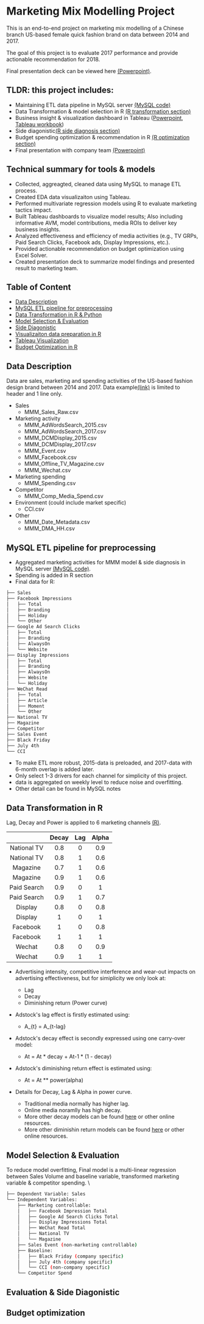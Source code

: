 # Marketing Mix Modelling Project
This is an end-to-end project on marketing mix modelling of a Chinese branch US-based female quick fashion brand on data between 2014 and 2017. 

The goal of this project is to evaluate 2017 performance and provide actionable recommendation for 2018. 

Final presentation deck can be viewed here [(Powerpoint)](final_presentation.pdf).

## TLDR: this project includes:
* Maintaining ETL data pipeline in MySQL server [(MySQL code)](MySQL/data_preprocess.sql)
* Data Transformation & model selection in R [(R transformation section)](R/mmm_premodel_transformation.R)
* Business insight & visualization dashboard in Tableau ([Powerpoint](final_presentation.pdf), [Tableau workbook](MySQL/data_preprocess.sql))
* Side diagonistic[(R side diagnosis section)](R/mmm_premodel_transformation.R)
* Budget spending optimization & recommendation in R [(R optimization section)](R/mmm_premodel_transformation.R)
* Final presentation with company team [(Powerpoint)](final_presentation.pdf)

## Technical summary for tools & models
* Collected, aggreagted, cleaned data using MySQL to manage ETL process.
* Created EDA data visualizaiton using Tableau.
* Performed multivariate regression models using R to evaluate marketing tactics impact.
* Built Tableau dashboards to visualize model results; Also including informative AVM, model contributions, media ROIs to deliver key business insights.
* Analyzed effectiveness and efficiency of media activities (e.g., TV GRPs, Paid Search Clicks, Facebook ads, Display Impressions, etc.).
* Provided actionable recommendation on budget optimization using Excel Solver.
* Created presentation deck to summarize model findings and presented result to marketing team.

## Table of Content
* [Data Description](#data-description)
* [MySQL ETL pipeline for preprocessing](#MySQL-ETL-pipeline-for-preprocessing)
* [Data Transformation in R & Python](#Data-Transformation-in-R-&-Python) 
* [Model Selection & Evaluation](#Model-Selection-&-Evaluation)
* [Side Diagonistic](Side-Diagonistic)
* [Visualizaiton data preparation in R](Business-Visualizaiton-data-preparation-in-R)
* [Tableau Visualization](#visualization)
* [Budget Optimization in R](#budget-optimization)


## Data Description
Data are sales, marketing and spending activities of the US-based fashion design brand between 2014 and 2017.
Data example[(link)](data) is limited to header and 1 line only.
* Sales
    - MMM_Sales_Raw.csv
* Marketing activity
    - MMM_AdWordsSearch_2015.csv
    - MMM_AdWordsSearch_2017.csv
    - MMM_DCMDisplay_2015.csv
    - MMM_DCMDisplay_2017.csv
    - MMM_Event.csv
    - MMM_Facebook.csv
    - MMM_Offline_TV_Magazine.csv
    - MMM_Wechat.csv
* Marketing spending
	- MMM_Spending.csv
* Competitor
    - MMM_Comp_Media_Spend.csv
* Environment (could include market specific) 
	- CCI.csv
* Other
    - MMM_Date_Metadata.csv
    - MMM_DMA_HH.csv


## MySQL ETL pipeline for preprocessing
* Aggregated marketing activities for MMM model & side diagnosis in MySQL server [(MySQL code)](MySQL/data_preprocess.sql).
* Spending is added in R section
* Final data for R:
```bash
├── Sales
├── Facebook Impressions 
│   ├── Total
│   ├── Branding
│   ├── Holiday
│   └── Other
├── Google Ad Search Clicks
│   ├── Total
│   ├── Branding
│   ├── AlwaysOn
│   └── Website
├── Display Impressions
│   ├── Total
│   ├── Branding
│   ├── AlwaysOn
│   ├── Website
│   └── Holiday
├── WeChat Read
│   ├── Total
│   ├── Article
│   ├── Moment
│   └── Other
├── National TV
├── Magazine
├── Competitor
├── Sales Event
├── Black Friday
├── July 4th
└── CCI
```
* To make ETL more robust, 2015-data is preloaded, and 2017-data with 6-month overlap is added later.
* Only select 1-3 drivers for each channel for simplicity of this project.
* data is aggregated on weekly level to reduce noise and overfitting.
* Other detail can be found in MySQL notes


## Data Transformation in R
Lag, Decay and Power is applied to 6 marketing channels [(R)](R/mmm_premodel_transformation.R).

|             |    Decay    | Lag | Alpha |
|:-----------:|:-----------:|:---:|:-----:|
| National TV |     0.8     |  0  |  0.9  |
| National TV |     0.8     |  1  |  0.6  |
|   Magazine  |     0.7     |  1  |  0.6  |
|   Magazine  |     0.9     |  1  |  0.6  |
| Paid Search |     0.9     |  0  |   1   |
| Paid Search |     0.9     |  1  |  0.7  |
|   Display   |     0.8     |  0  |  0.8  |
|   Display   |      1      |  0  |   1   |
|   Facebook  |      1      |  0  |  0.8  |
|   Facebook  |      1      |  1  |   1   |
|    Wechat   |     0.8     |  0  |  0.9  |
|    Wechat   |     0.9     |  1  |   1   |

* Advertising intensity, competitive interference and wear-out impacts on advertising effectiveness, but for simiplicity we only look at:
    - Lag
    - Decay
    - Diminishing return (Power curve)

* Adstock's lag effect is firstly estimated using: 
    - A_{t} = A_{t-lag}  
* Adstock's decay effect is secondly expressed using one carry-over model: 
    - At =  At * decay + At-1 * (1 - decay)
* Adstock's diminishing return effect is estimated using: 
    - At = At ** power(alpha)
* Details for Decay, Lag & Alpha in power curve.
    - Traditional media normally has higher lag.
    - Online media noramlly has high decay.
    - More other decay models can be found [here](https://mpra.ub.uni-muenchen.de/7683/4/MPRA_paper_7683.pdf) or other online resources.
    - More other diminishin return models can be found [here](https://www.lexjansen.com/nesug/nesug08/sa/sa03.pdf) or other online resources.


## Model Selection & Evaluation
To reduce model overfitting, Final model is a multi-linear regression between Sales Volume and baseline variable, transformed marketing variable & competitor spending. \
```bash
├── Dependent Variable: Sales
└── Independent Variables:
    ├── Marketing controllable:
    │   ├── Facebook Impression Total
    │   ├── Google Ad Search Clicks Total
    │   ├── Display Impressions Total
    │   ├── WeChat Read Total
    │   ├── National TV
    │   └── Magazine
    ├── Sales Event (non-marketing controllable)
    ├── Baseline:
    │   ├── Black Friday (company specific)
    │   ├── July 4th (company specific)
    │   └── CCI (non-company specific)
    └── Competitor Spend
```
## Evaluation & Side Diagonistic

## Budget optimization




